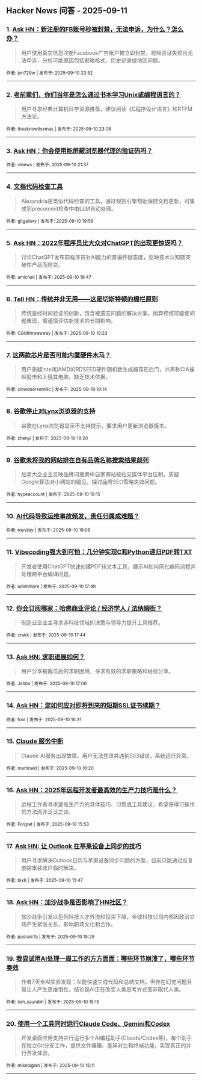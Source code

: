 ## Hacker News 问答 - 2025-09-11


### 1. [Ask HN：新注册的FB账号秒被封禁，无法申诉，为什么？怎么办？](https://news.ycombinator.com/item?id=45205790)
> 用户使用真实信息注册Facebook广告账户被立即封禁，视频验证失败且无法申诉，分析可能原因包括邮箱格式、历史记录或地区问题。

<sub>作者: jen729w | 发布于: 2025-09-10 23:52</sub>

---

### 2. [老前辈们，你们当年是怎么通过书本学习Unix或编程语言的？](https://news.ycombinator.com/item?id=45205362)
> 用户寻求经典计算机科学资源推荐，建议阅读《C程序设计语言》和RTFM方法论。

<sub>作者: theyknowitsxmas | 发布于: 2025-09-10 23:08</sub>

---

### 3. [Ask HN：你会使用能屏蔽浏览器代理的验证码吗？](https://news.ycombinator.com/item?id=45204185)

<sub>作者: vieews | 发布于: 2025-09-10 21:37</sub>

---

### 4. [文档代码检查工具](https://news.ycombinator.com/item?id=45202760)
> Alexandria是类似代码检查的工具，通过规则引擎帮助保持文档更新，可集成到precommit检查中由LLM自动处理。

<sub>作者: gitgallery | 发布于: 2025-09-10 19:56</sub>

---

### 5. [Ask HN：2022年程序员比大众对ChatGPT的出现更惊讶吗？](https://news.ycombinator.com/item?id=45202670)
> 讨论ChatGPT发布前程序员对AI能力的普遍怀疑态度，反映技术认知随突破性产品而转变。

<sub>作者: amichail | 发布于: 2025-09-10 19:47</sub>

---

### 6. [Tell HN：传统并非无用——这是切斯特顿的栅栏原则](https://news.ycombinator.com/item?id=45202411)
> 传统是经时间验证的创新，包含被遗忘问题的解决方案。抛弃传统可能使问题重现，需谨慎评估新技术的长期影响。

<sub>作者: CGMthrowaway | 发布于: 2025-09-10 19:23</sub>

---

### 7. [这两款芯片是否可能内置硬件木马？](https://news.ycombinator.com/item?id=45202312)
> 用户质疑Intel和AMD的RDSEED硬件随机数生成器存在后门，并声称CIA操纵股市和入侵其电脑，缺乏技术依据。

<sub>作者: slowdoorsemillc | 发布于: 2025-09-10 19:14</sub>

---

### 8. [谷歌停止对Lynx浏览器的支持](https://news.ycombinator.com/item?id=45201692)
> 谷歌在Lynx浏览器显示不支持提示，要求用户更新浏览器版本。

<sub>作者: zhenyi | 发布于: 2025-09-10 18:20</sub>

---

### 9. [谷歌未将我的网站排在自有品牌名称搜索结果前列](https://news.ycombinator.com/item?id=45201637)
> 加拿大企业主反映品牌词搜索中自家网站被社交媒体平台压制，质疑Google算法对小网站的偏见，探讨品牌SEO策略失效问题。

<sub>作者: hypeaccount | 发布于: 2025-09-10 18:15</sub>

---

### 10. [AI代码导致运维事故频发，责任归属成难题？](https://news.ycombinator.com/item?id=45201551)

<sub>作者: royvijay | 发布于: 2025-09-10 18:08</sub>

---

### 11. [Vibecoding强大到可怕：几分钟实现C和Python递归PDF转TXT](https://news.ycombinator.com/item?id=45201262)
> 开发者使用ChatGPT快速创建PDF转文本工具，展示AI如何简化编码流程并处理跨平台编译问题。

<sub>作者: adinhitlore | 发布于: 2025-09-10 17:48</sub>

---

### 12. [你会订阅哪家：哈佛商业评论 / 经济学人 / 法纳姆街？](https://news.ycombinator.com/item?id=45201190)
> 制造业企业主寻求非科技领域的决策与领导力提升工具推荐。

<sub>作者: zrakk | 发布于: 2025-09-10 17:44</sub>

---

### 13. [Ask HN: 求职进展如何？](https://news.ycombinator.com/item?id=45200672)
> 用户分享被裁员后的求职困境，寻求有效的求职策略和经验分享。

<sub>作者: Jabbs | 发布于: 2025-09-10 17:06</sub>

---

### 14. [Ask HN：您如何应对即将到来的短期SSL证书续期？](https://news.ycombinator.com/item?id=45200110)

<sub>作者: froil | 发布于: 2025-09-10 16:31</sub>

---

### 15. [Claude 服务中断](https://news.ycombinator.com/item?id=45199928)
> Claude AI服务出现故障，用户无法登录并遇到503错误，系统运行异常。

<sub>作者: martinald | 发布于: 2025-09-10 16:20</sub>

---

### 16. [Ask HN：2025年远程开发者最高效的生产力技巧是什么？](https://news.ycombinator.com/item?id=45199553)
> 远程工作者寻求提高生产力的具体技巧、习惯或工具建议，希望获得可操作的方法而非泛泛之谈。

<sub>作者: Forgret | 发布于: 2025-09-10 15:53</sub>

---

### 17. [Ask HN: 让 Outlook 在苹果设备上同步的技巧](https://news.ycombinator.com/item?id=45199442)
> 用户寻求解决Outlook日历与苹果设备同步问题的方案，目前只能通过反复删除重装账户临时解决。

<sub>作者: bix6 | 发布于: 2025-09-10 15:47</sub>

---

### 18. [Ask HN：加沙战争是否影响了HN社区？](https://news.ycombinator.com/item?id=45199167)
> 加沙战争引发以色列科技人才外流和投资下降，全球科技公司内部因政治立场产生紧张关系，影响职场文化和合作。

<sub>作者: padraic7a | 发布于: 2025-09-10 15:29</sub>

---

### 19. [我尝试用AI处理一周工作的方方面面：哪些环节崩溃了，哪些环节奏效](https://news.ycombinator.com/item?id=45198992)
> 作者7天全AI实验发现：AI能快速生成代码和总结文档，但存在幻觉问题且易让人产生思维惰性。结论是AI正在改变人类思考方式而非取代人类。

<sub>作者: iam_saurabh | 发布于: 2025-09-10 15:15</sub>

---

### 20. [使用一个工具同时运行Claude Code、Gemini和Codex](https://news.ycombinator.com/item?id=45198942)
> 开发桌面应用支持并行运行多个AI编程助手(Claude/Codex等)，每个助手在独立Git分支工作，提供文件编辑、差异对比和终端功能，实现真正的并行开发体验。

<sub>作者: mikebiglan | 发布于: 2025-09-10 15:11</sub>

---
